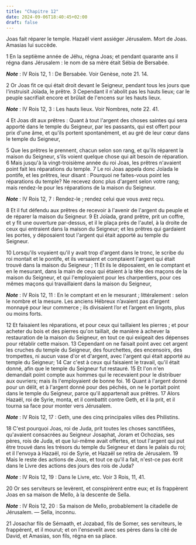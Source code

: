 ```yaml
---
title: "Chapitre 12"
date: 2024-09-06T18:40:45+02:00
draft: false
---
```



Joas fait réparer le temple.
Hazaël vient assiéger Jérusalem.
Mort de Joas.
Amasias lui succède.


1 En la septième année de Jéhu, régna Joas; et pendant quarante ans il régna dans Jérusalem : le nom de sa mère était Sébia de Bersabée.

***Note*** :  IV Rois 12, 1 : De Bersabée. Voir Genèse, note 21. 14.


2 Or Joas fit ce qui était droit devant le Seigneur, pendant tous les jours que l'instruisit Joïada, le prêtre. 3 Cependant il n'abolit pas les hauts lieux; car le peuple sacrifiait encore et brûlait de l'encens sur les hauts lieux.

***Note*** :  IV Rois 12, 3 : Les hauts lieux. Voir Nombres, note 22. 41.

4 Et Joas dit aux prêtres : Quant à tout l'argent des choses saintes qui sera apporté dans le temple du Seigneur, par les passants, qui est offert pour prix d'une âme, et qu'ils portent spontanément, et au gré de leur cœur dans le temple du Seigneur,


5 Que les prêtres le prennent, chacun selon son rang, et qu'ils réparent la maison du Seigneur, s'ils voient quelque chose qui ait besoin de réparation. 6 Mais jusqu'à la vingt-troisième année du roi Joas, les prêtres n'avaient point fait les réparations du temple. 7 Le roi Joas appela donc Joïada le pontife, et les prêtres, leur disant : Pourquoi ne faites-vous point les réparations du temple? Ne recevez donc plus d'argent selon votre rang; mais rendez-le pour les réparations de la maison du Seigneur.

***Note*** :  IV Rois 12, 7 : Rendez-le ; rendez celui que vous avez reçu.

8 Et il fut défendu aux prêtres de recevoir à l'avenir de l'argent du peuple et de réparer la maison du Seigneur. 9 Et Joïada, grand prêtre, prit un coffre, et y fit une ouverture par-dessus, et il le plaça près de l'autel, à la droite de ceux qui entraient dans la maison du Seigneur; et les prêtres qui gardaient les portes, y déposaient tout l'argent qui était apporté au temple du Seigneur.


10 Lorsqu'ils voyaient qu'il y avait trop d'argent dans le tronc, le scribe du roi montait et le pontife, et ils versaient et comptaient l'argent qui était trouvé dans la maison du Seigneur ; 11 Et ils le déposaient, en le comptant et en le mesurant, dans la main de ceux qui étaient à la tête des maçons de la maison du Seigneur, et qui l'employaient pour les charpentiers, pour ces mêmes maçons qui travaillaient dans la maison du Seigneur,

***Note*** :  IV Rois 12, 11 : En le comptant et en le mesurant ; littéralement : selon le nombre et la mesure. Les anciens Hébreux n’avaient pas d’argent monnayé pour leur commerce ; ils divisaient l’or et l’argent en lingots, plus ou moins forts.

12 Et faisaient les réparations, et pour ceux qui taillaient les pierres ; et pour acheter du bois et des pierres qu'on taillait, de manière à achever la restauration de la maison du Seigneur, en tout ce qui exigeait des dépenses pour rétablir cette maison. 13 Cependant on ne faisait point avec cet argent les cruches du temple du Seigneur, des fourchettes, des encensoirs, des trompettes, ni aucun vase d'or et d'argent, avec l'argent qui était apporté au temple du Seigneur; 14 Car c'est à ceux qui faisaient le travail, qu'il était donné, afin que le temple du Seigneur fut restauré. 15 Et l'on n'en demandait point compte aux hommes qui le recevaient pour le distribuer aux ouvriers; mais ils l'employaient de bonne foi. 16 Quant à l'argent donné pour un délit, et à l'argent donné pour des péchés, on ne le portait point dans le temple du Seigneur, parce qu'il appartenait aux prêtres. 17 Alors Hazaël, roi de Syrie, monta, et il combattit contre Geth, et il la prit, et il tourna sa face pour monter vers Jérusalem.

***Note*** :  IV Rois 12, 17 : Geth, une des cinq principales villes des Philistins.


18 C'est pourquoi Joas, roi de Juda, prit toutes les choses sanctifiées, qu'avaient consacrées au Seigneur Josaphat, Joram et Ochozias, ses pères, rois de Juda, et que lui-même avait offertes, et tout l'argent qui put être trouvé dans les trésors du temple du Seigneur et dans le palais du roi; et il l'envoya à Hazaël, roi de Syrie, et Hazaël se retira de Jérusalem. 19 Mais le reste des actions de Joas, et tout ce qu'il a fait, n'est-ce pas écrit dans le Livre des actions des jours des rois de Juda?

***Note*** :  IV Rois 12, 19 : Dans le Livre, etc. Voir 3 Rois, 11, 41.


20 Or ses serviteurs se levèrent, et conspirèrent entre eux; et ils frappèrent Joas en sa maison de Mello, à la descente de Sella.

***Note*** :  IV Rois 12, 20 : Sa maison de Mello, probablement la citadelle de Jérusalem. ― Sella, inconnu.

21 Josachar fils de Sémaath, et Jozabad, fils de Somer, ses serviteurs, le frappèrent, et il mourut; et on l'ensevelit avec ses pères dans la cité de David, et Amasias, son fils, régna en sa place.

